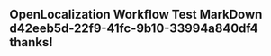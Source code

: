 <properties
ms.topic="hero-topic1"
ms.test1="hero-topic"
ms.test2="test"/>

## OpenLocalization Workflow Test MarkDown d42eeb5d-22f9-41fc-9b10-33994a840df4 thanks!
